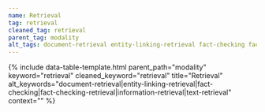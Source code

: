 ```yaml
---
name: Retrieval
tag: retrieval
cleaned_tag: retrieval
parent_tag: modality
alt_tags: document-retrieval entity-linking-retrieval fact-checking fact-checking-retrieval information-retrieval text-retrieval
---
```


{% include data-table-template.html 
  parent_path="modality" 
  keyword="retrieval" 
  cleaned_keyword="retrieval" 
  title="Retrieval"
  alt_keywords="document-retrieval|entity-linking-retrieval|fact-checking|fact-checking-retrieval|information-retrieval|text-retrieval"
  context=""
%}

